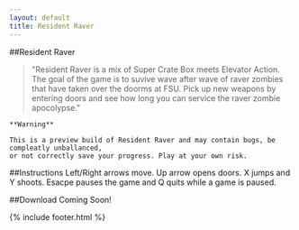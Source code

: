 ```yaml
---
layout: default
title: Resident Raver
---
```


<script src='game.min.js'></script>

##Resident Raver

>"Resident Raver is a mix of Super Crate Box meets Elevator Action. The goal of the game is to suvive wave after wave of raver zombies that have taken over the doorms at FSU. Pick up new weapons by entering doors and see how long you can service the raver zombie apocolypse."

    **Warning**

    This is a preview build of Resident Raver and may contain bugs, be compleatly unballanced,
    or not correctly save your progress. Play at your own risk.

<canvas id="canvas"></canvas>

##Instructions
Left/Right arrows move. Up arrow opens doors. X jumps and Y shoots. Esacpe pauses the game and Q quits while a game is paused.

##Download
Coming Soon!

{% include footer.html %}
